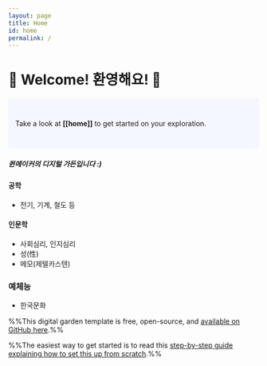 ```yaml
---
layout: page
title: Home
id: home
permalink: /
---
```


# 💟 Welcome! 환영해요! 💟

<p style="padding: 3em 1em; background: #f5f7ff; border-radius: 4px;">
  Take a look at <span style="font-weight: bold">[[home]]</span> to get started on your exploration.
</p>

##### 퀸메이커의 디지털 가든입니다 :)

#### 공학
- 전기, 기계, 철도 등

#### 인문학
- 사회심리, 인지심리
- 성(性)
- 메모(제텔카스텐)

### 예체능
- 한국문화

%%This digital garden template is free, open-source, and [available on GitHub here](https://github.com/maximevaillancourt/digital-garden-jekyll-template).%%

%%The easiest way to get started is to read this [step-by-step guide explaining how to set this up from scratch](https://maximevaillancourt.com/blog/setting-up-your-own-digital-garden-with-jekyll).%%

<style>
  .wrapper {
    max-width: 46em;
  }
</style>
